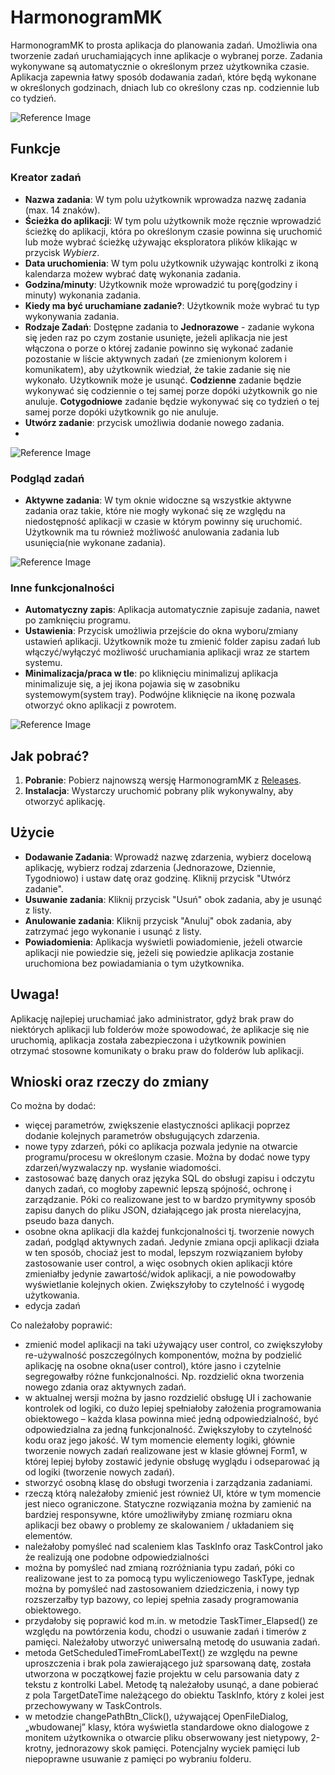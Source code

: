# HarmonogramMK

HarmonogramMK to prosta aplikacja do planowania zadań. Umożliwia ona tworzenie zadań uruchamiających inne aplikacje o wybranej porze. 
Zadania wykonywane są automatycznie o określonym przez użytkownika czasie. Aplikacja zapewnia łatwy sposób dodawania zadań, 
które będą wykonane w określonych godzinach, dniach lub co określony czas np. codziennie lub co tydzień.

![Reference Image](./TaskSchedulerForm/screenshots/1.png)

## Funkcje

###  Kreator zadań
- **Nazwa zadania**: W tym polu użytkownik wprowadza nazwę zadania (max. 14 znaków).
- **Ścieżka do aplikacji**: W tym polu użytkownik może ręcznie wprowadzić ścieżkę do aplikacji, która po określonym czasie 
powinna się uruchomić lub może wybrać ścieżkę używając eksploratora plików klikając w przycisk *Wybierz*.
- **Data uruchomienia**: W tym polu użytkownik używając kontrolki z ikoną kalendarza możew wybrać datę wykonania zadania.
- **Godzina/minuty**: Użytkownik może wprowadzić tu porę(godziny i minuty) wykonania zadania.
- **Kiedy ma być uruchamiane zadanie?**: Użytkownik może wybrać tu typ wykonywania zadania.
- **Rodzaje Zadań**: Dostępne zadania to **Jednorazowe** - zadanie wykona się jeden raz po czym zostanie usunięte, 
 jeżeli aplikacja nie jest włączona o porze o której zadanie powinno się wykonać zadanie pozostanie w liście aktywnych zadań (ze zmienionym kolorem i komunikatem), 
 aby użytkownik wiedział, że takie zadanie się nie wykonało. Użytkownik może je usunąć.
**Codzienne** zadanie będzie wykonywać się codziennie o tej samej porze dopóki użytkownik go nie anuluje.
**Cotygodniowe** zadanie będzie wykonywać się co tydzień o tej samej porze dopóki użytkownik go nie anuluje.
- **Utwórz zadanie**: przycisk umożliwia dodanie nowego zadania.
- 
![Reference Image](./TaskSchedulerForm/screenshots/2.png)

###  Podgląd zadań
- **Aktywne zadania**: W tym oknie widoczne są wszystkie aktywne zadania oraz takie, które 
nie mogły wykonać się ze względu na niedostępność aplikacji w czasie w którym powinny się uruchomić. 
Użytkownik ma tu również możliwość anulowania zadania lub usunięcia(nie wykonane zadania).

![Reference Image](./TaskSchedulerForm/screenshots/3.png)

###  Inne funkcjonalności
- **Automatyczny zapis**: Aplikacja automatycznie zapisuje zadania, nawet po zamknięciu programu.
- **Ustawienia**: Przycisk umożliwia przejście do okna wyboru/zmiany ustawień aplikacji.
Użytkownik może tu zmienić folder zapisu zadań lub włączyć/wyłączyć możliwość uruchamiania aplikacji wraz ze startem systemu.
- **Minimalizacja/praca w tle**: po kliknięciu minimalizuj aplikacja minimalizuje się, a jej ikona pojawia się w zasobniku systemowym(system tray).
Podwójne kliknięcie na ikonę pozwala otworzyć okno aplikacji z powrotem.

![Reference Image](./TaskSchedulerForm/screenshots/5.png)

## Jak pobrać?

1. **Pobranie**: Pobierz najnowszą wersję HarmonogramMK z [Releases](https://github.com/Makolojka/TaskSchedulerForm/releases/tag/v.1.0.0).
2. **Instalacja**: Wystarczy uruchomić pobrany plik wykonywalny, aby otworzyć aplikację.

## Użycie

- **Dodawanie Zadania**: Wprowadź nazwę zdarzenia, wybierz docelową aplikację, wybierz rodzaj zdarzenia (Jednorazowe, Dziennie, Tygodniowo) i ustaw datę oraz godzinę. Kliknij przycisk "Utwórz zadanie".
- **Usuwanie zadania**: Kliknij przycisk "Usuń" obok zadania, aby je usunąć z listy.
- **Anulowanie zadania**: Kliknij przycisk "Anuluj" obok zadania, aby zatrzymać jego wykonanie i usunąć z listy.
- **Powiadomienia**: Aplikacja wyświetli powiadomienie, jeżeli otwarcie aplikacji nie powiedzie się, jeżeli się powiedzie aplikacja zostanie uruchomiona bez powiadamiania o tym użytkownika.

## Uwaga!
Aplikację najlepiej uruchamiać jako administrator, gdyż brak praw do niektórych aplikacji lub folderów może spowodować, że aplikacje się nie uruchomią, aplikacja została zabezpieczona i użytkownik powinien otrzymać stosowne komunikaty o braku praw do folderów lub aplikacji.

## Wnioski oraz rzeczy do zmiany
Co można by dodać:
- więcej parametrów, zwiększenie elastyczności aplikacji poprzez dodanie kolejnych parametrów obsługujących zdarzenia.
- nowe typy zdarzeń, póki co aplikacja pozwala jedynie na otwarcie programu/procesu w określonym czasie. Można by dodać nowe typy zdarzeń/wyzwalaczy np. wysłanie wiadomości.
- zastosować bazę danych oraz języka SQL do obsługi zapisu i odczytu danych zadań, co mogłoby zapewnić lepszą spójność, ochronę i zarządzanie. Póki co realizowane jest to w bardzo prymitywny sposób zapisu danych do pliku JSON, działającego jak prosta nierelacyjna, pseudo baza danych.
- osobne okna aplikacji dla każdej funkcjonalności tj. tworzenie nowych zadań, podgląd aktywnych zadań. Jedynie zmiana opcji aplikacji działa w ten sposób, chociaż jest to modal, lepszym rozwiązaniem byłoby zastosowanie user control, a więc osobnych okien aplikacji które zmieniałby jedynie zawartość/widok aplikacji, a nie powodowałby wyświetlanie kolejnych okien. Zwiększyłoby to czytelność i wygodę użytkowania.
- edycja zadań

Co należałoby poprawić:
- zmienić model aplikacji na taki używający user control, co zwiększyłoby re-używalność poszczególnych komponentów, można by podzielić aplikację na osobne okna(user control), które jasno i czytelnie segregowałby różne funkcjonalności. Np. rozdzielić okna tworzenia nowego zdania oraz aktywnych zadań.
- w aktualnej wersji można by jasno rozdzielić obsługę UI i zachowanie kontrolek od logiki, co dużo lepiej spełniałoby założenia programowania obiektowego – każda klasa powinna mieć jedną odpowiedzialność, być odpowiedzialna za jedną funkcjonalność. Zwiększyłoby to czytelność kodu oraz jego jakość. W tym momencie elementy logiki, głównie tworzenie nowych zadań realizowane jest w klasie głównej Form1, w której lepiej byłoby zostawić jedynie obsługę wyglądu i odseparować ją od logiki (tworzenie nowych zadań).
- stworzyć osobną klasę do obsługi tworzenia i zarządzania zadaniami.
- rzeczą którą należałoby zmienić jest również UI, które w tym momencie jest nieco ograniczone. Statyczne rozwiązania można by zamienić na bardziej responsywne, które umożliwiłyby zmianę rozmiaru okna aplikacji bez obawy o problemy ze skalowaniem / układaniem się elementów.
- należałoby pomyśleć nad scaleniem klas TaskInfo oraz TaskControl jako że realizują one podobne odpowiedzialności
- można by pomyśleć nad zmianą rozróżniania typu zadań, póki co realizowane jest to za pomocą typu wyliczeniowego TaskType, jednak można by pomyśleć nad zastosowaniem dziedziczenia, i nowy typ rozszerzałby typ bazowy, co lepiej spełnia zasady programowania obiektowego.
- przydałoby się poprawić kod m.in. w metodzie TaskTimer_Elapsed() ze względu na powtórzenia kodu, chodzi o usuwanie zadań i timerów z pamięci. Należałoby utworzyć uniwersalną metodę do usuwania zadań.
- metoda GetScheduledTimeFromLabelText() ze względu na pewne uproszczenia i brak pola zawierającego już sparsowaną datę, została utworzona w początkowej fazie projektu w celu parsowania daty z tekstu z kontrolki Label. Metodę tą należałoby usunąć, a dane pobierać z pola TargetDateTime należącego do obiektu TaskInfo, który z kolei jest przechowywany w TaskControls.
- w metodzie changePathBtn_Click(), używającej OpenFileDialog, „wbudowanej” klasy, która wyświetla standardowe okno dialogowe z monitem użytkownika o otwarcie pliku obserwowany jest nietypowy, 2-krotny, jednorazowy skok pamięci. Potencjalny wyciek pamięci lub niepoprawne usuwanie z pamięci po wybraniu folderu.

